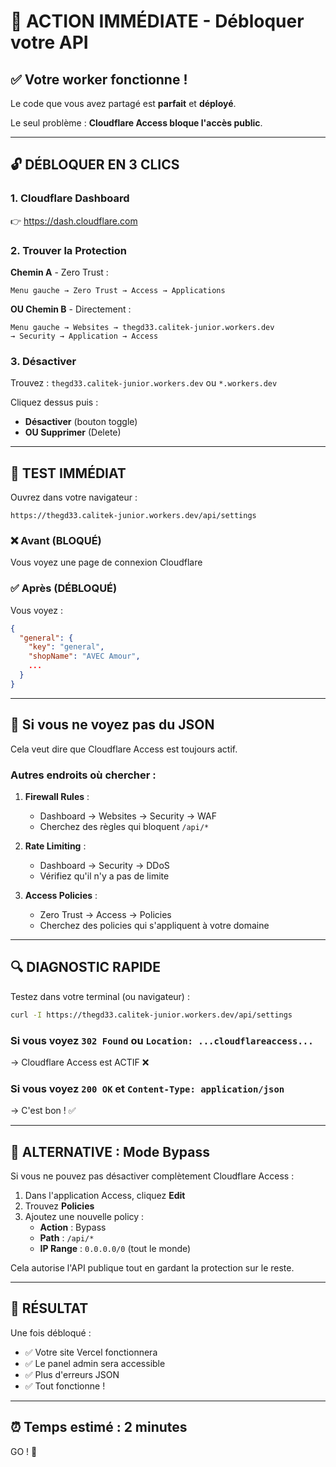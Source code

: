 # 🚨 ACTION IMMÉDIATE - Débloquer votre API

## ✅ Votre worker fonctionne !

Le code que vous avez partagé est **parfait** et **déployé**.

Le seul problème : **Cloudflare Access bloque l'accès public**.

---

## 🔓 DÉBLOQUER EN 3 CLICS

### 1. Cloudflare Dashboard
👉 https://dash.cloudflare.com

### 2. Trouver la Protection

**Chemin A** - Zero Trust :
```
Menu gauche → Zero Trust → Access → Applications
```

**OU Chemin B** - Directement :
```
Menu gauche → Websites → thegd33.calitek-junior.workers.dev
→ Security → Application → Access
```

### 3. Désactiver

Trouvez : `thegd33.calitek-junior.workers.dev` ou `*.workers.dev`

Cliquez dessus puis :
- **Désactiver** (bouton toggle)
- **OU Supprimer** (Delete)

---

## 🧪 TEST IMMÉDIAT

Ouvrez dans votre navigateur :
```
https://thegd33.calitek-junior.workers.dev/api/settings
```

### ❌ Avant (BLOQUÉ)
Vous voyez une page de connexion Cloudflare

### ✅ Après (DÉBLOQUÉ)
Vous voyez :
```json
{
  "general": {
    "key": "general",
    "shopName": "AVEC Amour",
    ...
  }
}
```

---

## 🎯 Si vous ne voyez pas du JSON

Cela veut dire que Cloudflare Access est toujours actif.

### Autres endroits où chercher :

1. **Firewall Rules** :
   - Dashboard → Websites → Security → WAF
   - Cherchez des règles qui bloquent `/api/*`

2. **Rate Limiting** :
   - Dashboard → Security → DDoS
   - Vérifiez qu'il n'y a pas de limite

3. **Access Policies** :
   - Zero Trust → Access → Policies
   - Cherchez des policies qui s'appliquent à votre domaine

---

## 🔍 DIAGNOSTIC RAPIDE

Testez dans votre terminal (ou navigateur) :

```bash
curl -I https://thegd33.calitek-junior.workers.dev/api/settings
```

### Si vous voyez `302 Found` ou `Location: ...cloudflareaccess...`
→ Cloudflare Access est ACTIF ❌

### Si vous voyez `200 OK` et `Content-Type: application/json`
→ C'est bon ! ✅

---

## 📱 ALTERNATIVE : Mode Bypass

Si vous ne pouvez pas désactiver complètement Cloudflare Access :

1. Dans l'application Access, cliquez **Edit**
2. Trouvez **Policies**
3. Ajoutez une nouvelle policy :
   - **Action** : Bypass
   - **Path** : `/api/*`
   - **IP Range** : `0.0.0.0/0` (tout le monde)

Cela autorise l'API publique tout en gardant la protection sur le reste.

---

## 🎉 RÉSULTAT

Une fois débloqué :
- ✅ Votre site Vercel fonctionnera
- ✅ Le panel admin sera accessible
- ✅ Plus d'erreurs JSON
- ✅ Tout fonctionne !

---

## ⏰ Temps estimé : 2 minutes

GO ! 🚀
